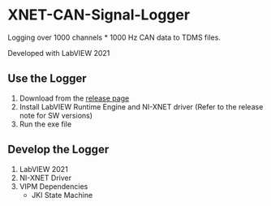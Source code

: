 # XNET-CAN-Signal-Logger

Logging over 1000 channels * 1000 Hz CAN data to TDMS files.

Developed with LabVIEW 2021

## Use the Logger

1. Download from the [release page](https://github.com/SallyTYT/XNET-CAN-Signal-Logger/releases)
2. Install LabVIEW Runtime Engine and NI-XNET driver (Refer to the release note for SW versions)
3. Run the exe file

## Develop the Logger

1. LabVIEW 2021
2. NI-XNET Driver
3. VIPM Dependencies
    * JKI State Machine
